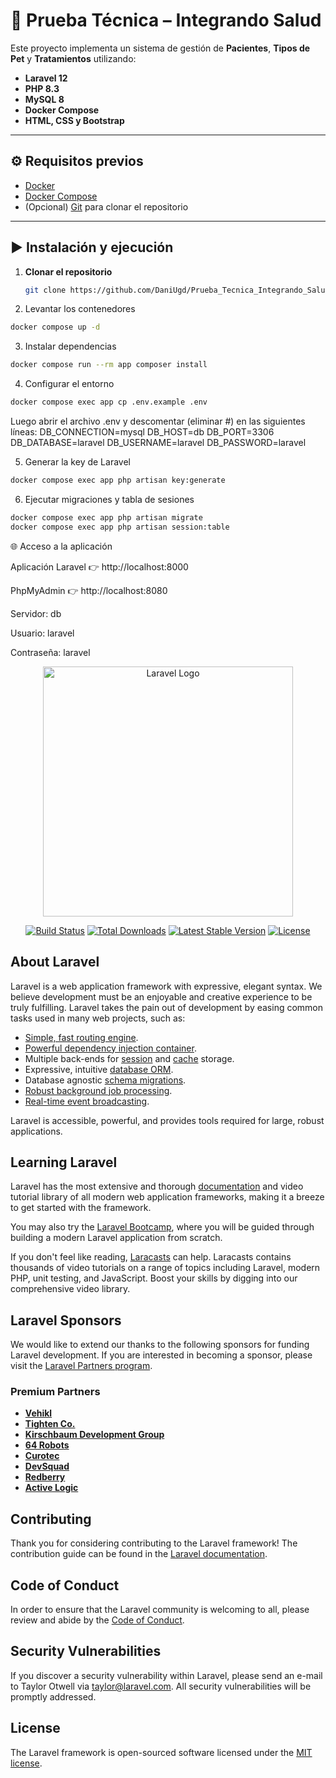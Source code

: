 # 📌 Prueba Técnica – Integrando Salud  

Este proyecto implementa un sistema de gestión de **Pacientes**, **Tipos de Pet** y **Tratamientos** utilizando:  

- **Laravel 12**  
- **PHP 8.3**  
- **MySQL 8**  
- **Docker Compose**  
- **HTML, CSS y Bootstrap**  

---

## ⚙️ Requisitos previos  

- [Docker](https://www.docker.com/)  
- [Docker Compose](https://docs.docker.com/compose/)  
- (Opcional) [Git](https://git-scm.com/) para clonar el repositorio  

---

## ▶️ Instalación y ejecución  

1. **Clonar el repositorio**  
   ```bash
   git clone https://github.com/DaniUgd/Prueba_Tecnica_Integrando_Salud.git
2. Levantar los contenedores
 ```bash
docker compose up -d
 ```
3. Instalar dependencias
```bash
docker compose run --rm app composer install
```

4. Configurar el entorno
```bash
docker compose exec app cp .env.example .env
```
Luego abrir el archivo .env y descomentar (eliminar #) en las siguientes líneas:
DB_CONNECTION=mysql
DB_HOST=db
DB_PORT=3306
DB_DATABASE=laravel
DB_USERNAME=laravel
DB_PASSWORD=laravel

5. Generar la key de Laravel
```bash
docker compose exec app php artisan key:generate
```

6. Ejecutar migraciones y tabla de sesiones
```bash
docker compose exec app php artisan migrate
docker compose exec app php artisan session:table
```
🌐 Acceso a la aplicación

Aplicación Laravel 👉 http://localhost:8000

PhpMyAdmin 👉 http://localhost:8080

Servidor: db

Usuario: laravel

Contraseña: laravel


<p align="center"><a href="https://laravel.com" target="_blank"><img src="https://raw.githubusercontent.com/laravel/art/master/logo-lockup/5%20SVG/2%20CMYK/1%20Full%20Color/laravel-logolockup-cmyk-red.svg" width="400" alt="Laravel Logo"></a></p>

<p align="center">
<a href="https://github.com/laravel/framework/actions"><img src="https://github.com/laravel/framework/workflows/tests/badge.svg" alt="Build Status"></a>
<a href="https://packagist.org/packages/laravel/framework"><img src="https://img.shields.io/packagist/dt/laravel/framework" alt="Total Downloads"></a>
<a href="https://packagist.org/packages/laravel/framework"><img src="https://img.shields.io/packagist/v/laravel/framework" alt="Latest Stable Version"></a>
<a href="https://packagist.org/packages/laravel/framework"><img src="https://img.shields.io/packagist/l/laravel/framework" alt="License"></a>
</p>

## About Laravel

Laravel is a web application framework with expressive, elegant syntax. We believe development must be an enjoyable and creative experience to be truly fulfilling. Laravel takes the pain out of development by easing common tasks used in many web projects, such as:

- [Simple, fast routing engine](https://laravel.com/docs/routing).
- [Powerful dependency injection container](https://laravel.com/docs/container).
- Multiple back-ends for [session](https://laravel.com/docs/session) and [cache](https://laravel.com/docs/cache) storage.
- Expressive, intuitive [database ORM](https://laravel.com/docs/eloquent).
- Database agnostic [schema migrations](https://laravel.com/docs/migrations).
- [Robust background job processing](https://laravel.com/docs/queues).
- [Real-time event broadcasting](https://laravel.com/docs/broadcasting).

Laravel is accessible, powerful, and provides tools required for large, robust applications.

## Learning Laravel

Laravel has the most extensive and thorough [documentation](https://laravel.com/docs) and video tutorial library of all modern web application frameworks, making it a breeze to get started with the framework.

You may also try the [Laravel Bootcamp](https://bootcamp.laravel.com), where you will be guided through building a modern Laravel application from scratch.

If you don't feel like reading, [Laracasts](https://laracasts.com) can help. Laracasts contains thousands of video tutorials on a range of topics including Laravel, modern PHP, unit testing, and JavaScript. Boost your skills by digging into our comprehensive video library.

## Laravel Sponsors

We would like to extend our thanks to the following sponsors for funding Laravel development. If you are interested in becoming a sponsor, please visit the [Laravel Partners program](https://partners.laravel.com).

### Premium Partners

- **[Vehikl](https://vehikl.com)**
- **[Tighten Co.](https://tighten.co)**
- **[Kirschbaum Development Group](https://kirschbaumdevelopment.com)**
- **[64 Robots](https://64robots.com)**
- **[Curotec](https://www.curotec.com/services/technologies/laravel)**
- **[DevSquad](https://devsquad.com/hire-laravel-developers)**
- **[Redberry](https://redberry.international/laravel-development)**
- **[Active Logic](https://activelogic.com)**

## Contributing

Thank you for considering contributing to the Laravel framework! The contribution guide can be found in the [Laravel documentation](https://laravel.com/docs/contributions).

## Code of Conduct

In order to ensure that the Laravel community is welcoming to all, please review and abide by the [Code of Conduct](https://laravel.com/docs/contributions#code-of-conduct).

## Security Vulnerabilities

If you discover a security vulnerability within Laravel, please send an e-mail to Taylor Otwell via [taylor@laravel.com](mailto:taylor@laravel.com). All security vulnerabilities will be promptly addressed.

## License

The Laravel framework is open-sourced software licensed under the [MIT license](https://opensource.org/licenses/MIT).

